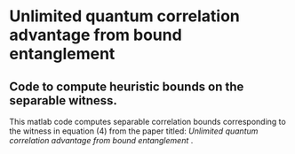 # Unlimited quantum correlation advantage from bound entanglement
## Code to compute heuristic bounds on the separable witness.

This matlab code computes separable correlation bounds corresponding to the witness in equation (4) from the paper titled: _Unlimited quantum correlation advantage from bound entanglement_ .

